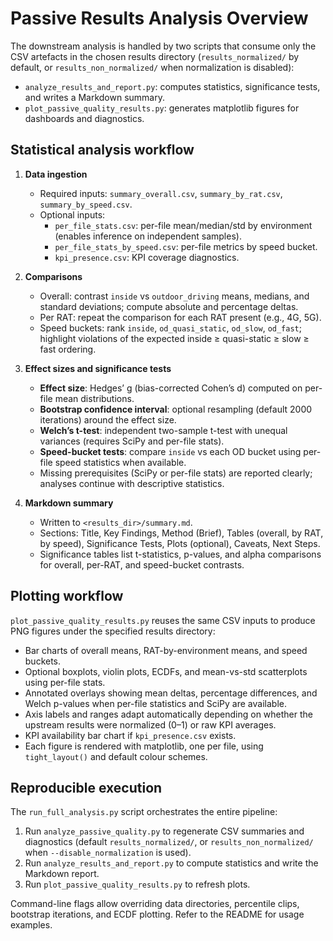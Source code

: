 # Passive Results Analysis Overview

The downstream analysis is handled by two scripts that consume only the CSV artefacts in the chosen results directory (`results_normalized/` by default, or `results_non_normalized/` when normalization is disabled):

- `analyze_results_and_report.py`: computes statistics, significance tests, and writes a Markdown summary.
- `plot_passive_quality_results.py`: generates matplotlib figures for dashboards and diagnostics.

## Statistical analysis workflow

1. **Data ingestion**
   - Required inputs: `summary_overall.csv`, `summary_by_rat.csv`, `summary_by_speed.csv`.
   - Optional inputs:
     - `per_file_stats.csv`: per-file mean/median/std by environment (enables inference on independent samples).
     - `per_file_stats_by_speed.csv`: per-file metrics by speed bucket.
     - `kpi_presence.csv`: KPI coverage diagnostics.

2. **Comparisons**
   - Overall: contrast `inside` vs `outdoor_driving` means, medians, and standard deviations; compute absolute and percentage deltas.
   - Per RAT: repeat the comparison for each RAT present (e.g., 4G, 5G).
   - Speed buckets: rank `inside`, `od_quasi_static`, `od_slow`, `od_fast`; highlight violations of the expected inside ≥ quasi-static ≥ slow ≥ fast ordering.

3. **Effect sizes and significance tests**
   - **Effect size**: Hedges’ g (bias-corrected Cohen’s d) computed on per-file mean distributions.
   - **Bootstrap confidence interval**: optional resampling (default 2000 iterations) around the effect size.
   - **Welch’s t-test**: independent two-sample t-test with unequal variances (requires SciPy and per-file stats).
   - **Speed-bucket tests**: compare `inside` vs each OD bucket using per-file speed statistics when available.
   - Missing prerequisites (SciPy or per-file stats) are reported clearly; analyses continue with descriptive statistics.

4. **Markdown summary**
   - Written to `<results_dir>/summary.md`.
   - Sections: Title, Key Findings, Method (Brief), Tables (overall, by RAT, by speed), Significance Tests, Plots (optional), Caveats, Next Steps.
   - Significance tables list t-statistics, p-values, and alpha comparisons for overall, per-RAT, and speed-bucket contrasts.

## Plotting workflow

`plot_passive_quality_results.py` reuses the same CSV inputs to produce PNG figures under the specified results directory:

- Bar charts of overall means, RAT-by-environment means, and speed buckets.
- Optional boxplots, violin plots, ECDFs, and mean-vs-std scatterplots using per-file stats.
- Annotated overlays showing mean deltas, percentage differences, and Welch p-values when per-file statistics and SciPy are available.
- Axis labels and ranges adapt automatically depending on whether the upstream results were normalized (0–1) or raw KPI averages.
- KPI availability bar chart if `kpi_presence.csv` exists.
- Each figure is rendered with matplotlib, one per file, using `tight_layout()` and default colour schemes.

## Reproducible execution

The `run_full_analysis.py` script orchestrates the entire pipeline:

1. Run `analyze_passive_quality.py` to regenerate CSV summaries and diagnostics (default `results_normalized/`, or `results_non_normalized/` when `--disable_normalization` is used).
2. Run `analyze_results_and_report.py` to compute statistics and write the Markdown report.
3. Run `plot_passive_quality_results.py` to refresh plots.

Command-line flags allow overriding data directories, percentile clips, bootstrap iterations, and ECDF plotting. Refer to the README for usage examples.
